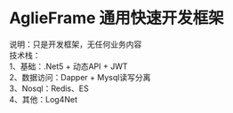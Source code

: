 # AglieFrame 通用快速开发框架
说明：只是开发框架，无任何业务内容  
技术栈：  
1、基础：.Net5 + 动态API + JWT  
2、数据访问：Dapper + Mysql读写分离  
3、Nosql：Redis、ES  
4、其他：Log4Net  
